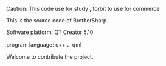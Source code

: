 Caution: This code use for study , forbit to use for commerce

This is the source code of BrotherSharp.

Software platform: QT Creator 5.10

program language:
c++ 、qml

Welcome to contribute the project.
